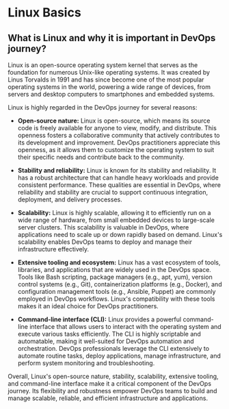 # Linux Basics

## What is Linux and why it is important in DevOps journey?
Linux is an open-source operating system kernel that serves as the foundation for numerous Unix-like operating systems. It was created by Linus Torvalds in 1991 and has since become one of the most popular operating systems in the world, powering a wide range of devices, from servers and desktop computers to smartphones and embedded systems.

Linux is highly regarded in the DevOps journey for several reasons:

* <B>Open-source nature:</B> Linux is open-source, which means its source code is freely available for anyone to view, modify, and distribute. This openness fosters a collaborative community that actively contributes to its development and improvement. DevOps practitioners appreciate this openness, as it allows them to customize the operating system to suit their specific needs and contribute back to the community.

* <B>Stability and reliability:</B> Linux is known for its stability and reliability. It has a robust architecture that can handle heavy workloads and provide consistent performance. These qualities are essential in DevOps, where reliability and stability are crucial to support continuous integration, deployment, and delivery processes.

* <B>Scalability:</B> Linux is highly scalable, allowing it to efficiently run on a wide range of hardware, from small embedded devices to large-scale server clusters. This scalability is valuable in DevOps, where applications need to scale up or down rapidly based on demand. Linux's scalability enables DevOps teams to deploy and manage their infrastructure effectively.

* <B>Extensive tooling and ecosystem:</B> Linux has a vast ecosystem of tools, libraries, and applications that are widely used in the DevOps space. Tools like Bash scripting, package managers (e.g., apt, yum), version control systems (e.g., Git), containerization platforms (e.g., Docker), and configuration management tools (e.g., Ansible, Puppet) are commonly employed in DevOps workflows. Linux's compatibility with these tools makes it an ideal choice for DevOps practitioners.

* <B>Command-line interface (CLI):</B> Linux provides a powerful command-line interface that allows users to interact with the operating system and execute various tasks efficiently. The CLI is highly scriptable and automatable, making it well-suited for DevOps automation and orchestration. DevOps professionals leverage the CLI extensively to automate routine tasks, deploy applications, manage infrastructure, and perform system monitoring and troubleshooting.

Overall, Linux's open-source nature, stability, scalability, extensive tooling, and command-line interface make it a critical component of the DevOps journey. Its flexibility and robustness empower DevOps teams to build and manage scalable, reliable, and efficient infrastructure and applications.


